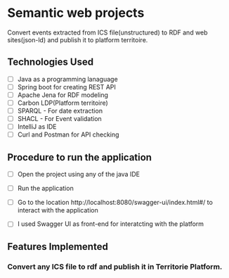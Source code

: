 # Semantic web projects 

Convert events extracted from ICS file(unstructured) to RDF and web sites(json-ld) and publish it to platform territoire.

## Technologies Used 
- [ ] Java as a programming lanaguage 
- [ ] Spring boot for creating REST API
- [ ] Apache Jena for RDF modeling 
- [ ] Carbon LDP(Platform territoire)
- [ ] SPARQL -  For date extraction 
- [ ] SHACL -  For Event validation
- [ ] IntelliJ as IDE
- [ ] Curl and Postman for API checking

## Procedure to run the application

- [ ] Open the project using any of the java IDE
- [ ] Run the application 
- [ ] Go to the location http://localhost:8080/swagger-ui/index.html#/ to interact with the application 
- [ ] I used Swagger UI as front-end for interatcting with the platform



## Features Implemented

### Convert any ICS file to rdf and publish it in Territorie Platform.
